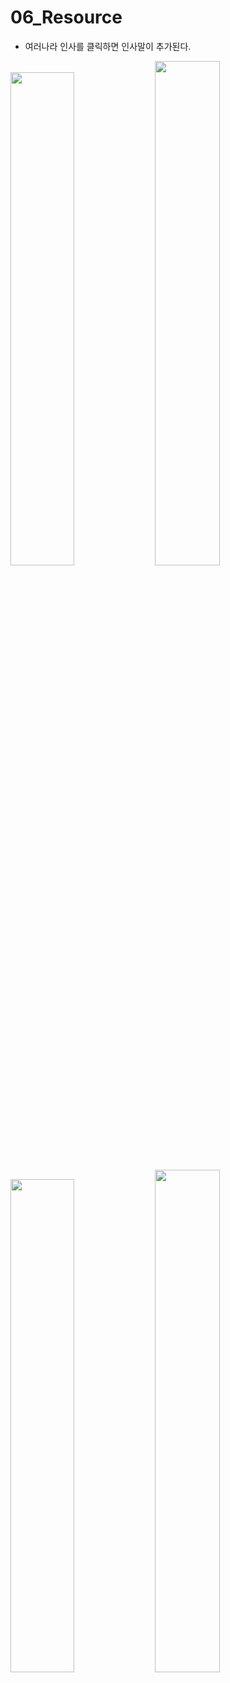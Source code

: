 # 06_Resource
- 여러나라 인사를 클릭하면 인사말이 추가된다.

<img src="https://user-images.githubusercontent.com/6762927/84146882-5a4cfd00-aa97-11ea-847a-765a4fe04e88.png" width="45%">

<img src="https://user-images.githubusercontent.com/6762927/84146936-794b8f00-aa97-11ea-8fb9-e7725295a3e5.png" width="45.5%">

<img src="https://user-images.githubusercontent.com/6762927/84146910-6769ec00-aa97-11ea-8aca-5433bad91ea1.png" width="45%">

<img src="https://user-images.githubusercontent.com/6762927/84502207-e149e180-acf2-11ea-87d8-81f8a1ca22e0.png" width="45.4%">



